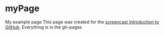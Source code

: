 # myPage
My example page
This page was created for the [screencast Introduction to GitHub](https://github.com/curran/screencasts/tree/gh-pages/introToGitHub).
Everything is in the gh-pages
